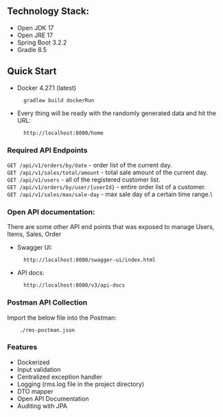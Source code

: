 ## Technology Stack:

* Open JDK 17
* Open JRE 17
* Spring Boot 3.2.2
* Gradle 8.5

## Quick Start
* Docker 4.27.1 (latest)

        gradlew build dockerRun
* Every thing will be ready with the randomly generated data and hit the URL:

        http://localhost:8080/home

### Required API Endpoints

`GET /api/v1/orders/by/date` - order list of the current day.\
`GET /api/v1/sales/total/amount` - total sale amount of the current day.\
`GET /api/v1/users` - all of the registered customer list.\
`GET /api/v1/orders/by/user/{userId}` - entire order list of a customer.\
`GET /api/v1/sales/max/sale-day` - max sale day of a certain time range.\


### Open API documentation:
There are some other API end points that was exposed to manage Users, Items, Sales, Order

* Swagger UI:

        http://localhost:8080/swagger-ui/index.html
* API docs:

        http://localhost:8080/v3/api-docs


### Postman API Collection
Import the below file into the Postman:

        ./rms-postman.json

### Features
* Dockerized
* Input validation
* Centralized exception handler
* Logging (rms.log file in the project directory)
* DTO mapper
* Open API Documentation
* Auditing with JPA
